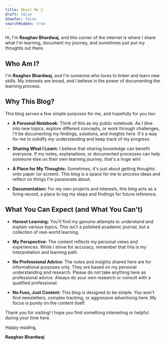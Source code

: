 ```yaml
---
title: About Me 🙋
draft: false
ShowToc: false
searchHidden: true
---
```

Hi, I'm **Raaghav Bhardwaj**, and this corner of the internet is where I share what I'm learning, document my journey, and sometimes just put my thoughts out there.

## **Who Am I?**

I'm **Raaghav Bhardwaj**, and I'm someone who loves to tinker and learn new skills. My interests are broad, and I believe in the power of documenting the learning process.

## **Why This Blog?**

This blog serves a few simple purposes for me, and hopefully for you too:

- **A Personal Notebook:** Think of this as my public notebook. As I dive into new topics, explore different concepts, or work through challenges, I'll be documenting my findings, solutions, and insights here. It's a way for me to solidify my understanding and keep track of my progress.
    
- **Sharing What I Learn:** I believe that sharing knowledge can benefit everyone. If my notes, explanations, or documented processes can help someone else on their own learning journey, that's a huge win!
    
- **A Place for My Thoughts:** Sometimes, it's just about getting thoughts onto paper (or screen). This blog is a space for me to process ideas and reflect on things I'm passionate about.
    
- **Documentation:** For my own projects and interests, this blog acts as a living record, a place to log my steps and findings for future reference.
    

## **What You Can Expect (and What You Can't)**

- **Honest Learning:** You'll find my genuine attempts to understand and explain various topics. This isn't a polished academic journal, but a collection of real-world learning.
    
- **My Perspective:** The content reflects my personal views and experiences. While I strive for accuracy, remember that this is my interpretation and learning path.
    
- **No Professional Advice:** The notes and insights shared here are for informational purposes only. They are based on my personal understanding and research. Please do not take anything here as professional advice. Always do your own research or consult with a qualified professional.
    
- **No Fuss, Just Content:** This blog is designed to be simple. You won't find newsletters, complex tracking, or aggressive advertising here. My focus is purely on the content itself.
    

Thank you for visiting! I hope you find something interesting or helpful during your time here.

Happy reading,

**Raaghav Bhardwaj**